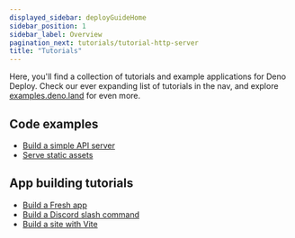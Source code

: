 ```yaml
---
displayed_sidebar: deployGuideHome
sidebar_position: 1
sidebar_label: Overview
pagination_next: tutorials/tutorial-http-server
title: "Tutorials"
---
```


Here, you'll find a collection of tutorials and example applications for Deno
Deploy. Check our ever expanding list of tutorials in the nav, and explore
[examples.deno.land](https://examples.deno.land) for even more.

## Code examples

- [Build a simple API server](./simple-api.md)
- [Serve static assets](./static-site.md)

## App building tutorials

- [Build a Fresh app](./fresh.md)
- [Build a Discord slash command](./discord-slash.md)
- [Build a site with Vite](./vite.md)
